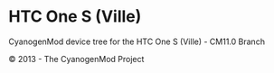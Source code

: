 HTC One S (Ville)
=================

CyanogenMod device tree for the HTC One S (Ville) - CM11.0 Branch

© 2013 - The CyanogenMod Project

